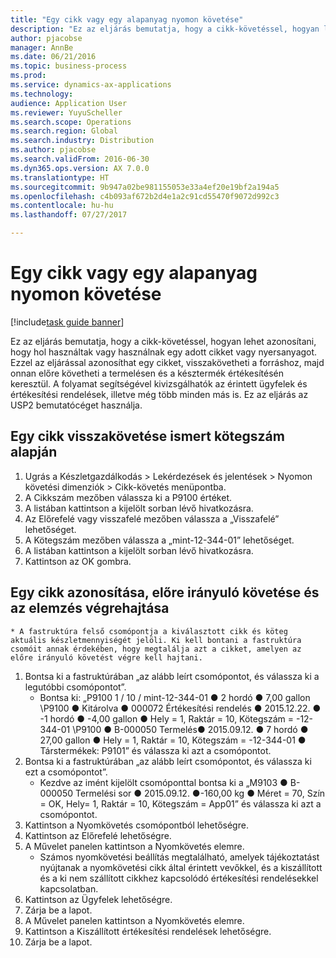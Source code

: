 ```yaml
---
title: "Egy cikk vagy egy alapanyag nyomon követése"
description: "Ez az eljárás bemutatja, hogy a cikk-követéssel, hogyan lehet azonosítani, hogy hol használtak vagy használnak egy adott cikket vagy nyersanyagot."
author: pjacobse
manager: AnnBe
ms.date: 06/21/2016
ms.topic: business-process
ms.prod: 
ms.service: dynamics-ax-applications
ms.technology: 
audience: Application User
ms.reviewer: YuyuScheller
ms.search.scope: Operations
ms.search.region: Global
ms.search.industry: Distribution
ms.author: pjacobse
ms.search.validFrom: 2016-06-30
ms.dyn365.ops.version: AX 7.0.0
ms.translationtype: HT
ms.sourcegitcommit: 9b947a02be981155053e33a4ef20e19bf2a194a5
ms.openlocfilehash: c4b093af672b2d4e1a2c91cd55470f9072d992c3
ms.contentlocale: hu-hu
ms.lasthandoff: 07/27/2017

---
```

# <a name="trace-an-item-or-raw-material"></a>Egy cikk vagy egy alapanyag nyomon követése

[!include[task guide banner](../../includes/task-guide-banner.md)]

Ez az eljárás bemutatja, hogy a cikk-követéssel, hogyan lehet azonosítani, hogy hol használtak vagy használnak egy adott cikket vagy nyersanyagot. Ezzel az eljárással azonosíthat egy cikket, visszakövetheti a forráshoz, majd onnan előre követheti a termelésen és a késztermék értékesítésén keresztül. A folyamat segítségével kivizsgálhatók az érintett ügyfelek és értékesítési rendelések, illetve még több minden más is. Ez az eljárás az USP2 bemutatócéget használja.


## <a name="trace-an-item-backwards-using-a-known-batch-number"></a>Egy cikk visszakövetése ismert kötegszám alapján
1. Ugrás a Készletgazdálkodás > Lekérdezések és jelentések > Nyomon követési dimenziók > Cikk-követés menüpontba.
2. A Cikkszám mezőben válassza ki a P9100 értéket.
3. A listában kattintson a kijelölt sorban lévő hivatkozásra.
4. Az Előrefelé vagy visszafelé mezőben válassza a „Visszafelé” lehetőséget.
5. A Kötegszám mezőben válassza a „mint-12-344-01” lehetőséget.
6. A listában kattintson a kijelölt sorban lévő hivatkozásra.
7. Kattintson az OK gombra.

## <a name="identify-an-item-trace-it-forward-and-make-an-analysis"></a>Egy cikk azonosítása, előre irányuló követése és az elemzés végrehajtása
    * A fastruktúra felső csomópontja a kiválasztott cikk és köteg aktuális készletmennyiségét jelöli. Ki kell bontani a fastruktúra csomóit annak érdekében, hogy megtalálja azt a cikket, amelyen az előre irányuló követést végre kell hajtani.   
1. Bontsa ki a fastruktúrában „az alább leírt csomópontot, és válassza ki a legutóbbi csomópontot”.
    * Bontsa ki: „P9100 1 / 10 / mint-12-344-01 ● 2 hordó ● 7,00 gallon \P9100 ● Kitárolva ● 000072 Értékesítési rendelés ● 2015.12.22. ● -1 hordó ● -4,00 gallon ● Hely = 1, Raktár = 10, Kötegszám = -12-344-01 \P9100 ● B-000050 Termelés● 2015.09.12. ● 7 hordó ● 27,00 gallon ● Hely = 1, Raktár = 10, Kötegszám = -12-344-01 ● Társtermékek: P9101” és válassza ki azt a csomópontot.     
2. Bontsa ki a fastruktúrában „az alább leírt csomópontot, és válassza ki ezt a csomópontot”.
    * Kezdve az imént kijelölt csomóponttal bontsa ki a „M9103 ● B-000050 Termelési sor ● 2015.09.12. ●-160,00 kg ● Méret = 70, Szín = OK, Hely= 1, Raktár = 10, Kötegszám = App01” és válassza ki azt a csomópontot.  
3. Kattintson a Nyomkövetés csomópontból lehetőségre.
4. Kattintson az Előrefelé lehetőségre.
5. A Művelet panelen kattintson a Nyomkövetés elemre.
    * Számos nyomkövetési beállítás megtalálható, amelyek tájékoztatást nyújtanak a nyomkövetési cikk által érintett vevőkkel, és a kiszállított és a ki nem szállított cikkhez kapcsolódó értékesítési rendelésekkel kapcsolatban.   
6. Kattintson az Ügyfelek lehetőségre.
7. Zárja be a lapot.
8. A Művelet panelen kattintson a Nyomkövetés elemre.
9. Kattintson a Kiszállított értékesítési rendelések lehetőségre.
10. Zárja be a lapot.

